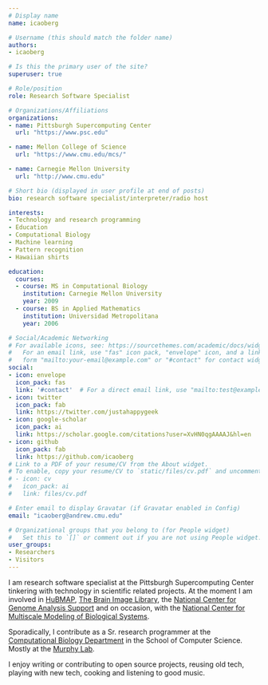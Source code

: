 ```yaml
---
# Display name
name: icaoberg

# Username (this should match the folder name)
authors:
- icaoberg

# Is this the primary user of the site?
superuser: true

# Role/position
role: Research Software Specialist

# Organizations/Affiliations
organizations:
- name: Pittsburgh Supercomputing Center
  url: "https://www.psc.edu"

- name: Mellon College of Science
  url: "https://www.cmu.edu/mcs/"

- name: Carnegie Mellon University
  url: "http://www.cmu.edu"

# Short bio (displayed in user profile at end of posts)
bio: research software specialist/interpreter/radio host

interests:
- Technology and research programming
- Education
- Computational Biology
- Machine learning
- Pattern recognition
- Hawaiian shirts

education:
  courses:
  - course: MS in Computational Biology
    institution: Carnegie Mellon University
    year: 2009
  - course: BS in Applied Mathematics
    institution: Universidad Metropolitana
    year: 2006

# Social/Academic Networking
# For available icons, see: https://sourcethemes.com/academic/docs/widgets/#icons
#   For an email link, use "fas" icon pack, "envelope" icon, and a link in the
#   form "mailto:your-email@example.com" or "#contact" for contact widget.
social:
- icon: envelope
  icon_pack: fas
  link: '#contact'  # For a direct email link, use "mailto:test@example.org".
- icon: twitter
  icon_pack: fab
  link: https://twitter.com/justahappygeek
- icon: google-scholar
  icon_pack: ai
  link: https://scholar.google.com/citations?user=XvHN0qgAAAAJ&hl=en
- icon: github
  icon_pack: fab
  link: https://github.com/icaoberg
# Link to a PDF of your resume/CV from the About widget.
# To enable, copy your resume/CV to `static/files/cv.pdf` and uncomment the lines below.  
# - icon: cv
#   icon_pack: ai
#   link: files/cv.pdf

# Enter email to display Gravatar (if Gravatar enabled in Config)
email: "icaoberg@andrew.cmu.edu"

# Organizational groups that you belong to (for People widget)
#   Set this to `[]` or comment out if you are not using People widget.  
user_groups:
- Researchers
- Visitors
---
```


I am research software specialist at the Pittsburgh Supercomputing Center tinkering with technology in scientific related projects. At the moment I am involved in [HuBMAP](https://commonfund.nih.gov/hubmap), [The Brain Image Library](https://www.brainimagelibrary.org/), the [National Center for Genome Analysis Support](https://ncgas.org/) and on occasion, with the [National Center for Multiscale Modeling of Biological Systems](https://mmbios.pitt.edu/).

Sporadically, I contribute as a Sr. research programmer at the [Computational Biology Department](http://www.cbd.cmu.edu) in the School of Computer Science. Mostly at the [Murphy Lab](http://murphylab.web.cmu.edu).

I enjoy writing or contributing to open source projects, reusing old tech, playing with new tech, cooking and listening to good music.
